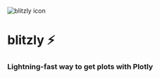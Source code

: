 ![blitzly icon](https://github.com/invia-flights/blitzly/master/docs/assets/images/icon.png)
# blitzly ⚡️
### Lightning-fast way to get plots with Plotly
